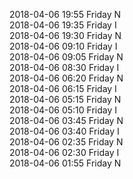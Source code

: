 2018-04-06 19:55 Friday  N  
2018-04-06 19:35 Friday  I  
2018-04-06 19:30 Friday  N  
2018-04-06 09:10 Friday  I  
2018-04-06 09:05 Friday  N  
2018-04-06 08:30 Friday  I  
2018-04-06 06:20 Friday  N  
2018-04-06 06:15 Friday  I  
2018-04-06 05:15 Friday  N  
2018-04-06 05:10 Friday  I  
2018-04-06 03:45 Friday  N  
2018-04-06 03:40 Friday  I  
2018-04-06 02:35 Friday  N  
2018-04-06 02:30 Friday  I  
2018-04-06 01:55 Friday  N  
